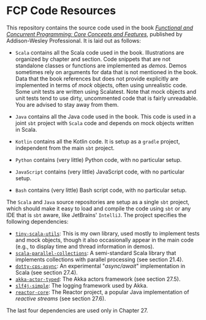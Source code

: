 # FCP Code Resources

This repository contains the source code used in the book [_Functional and Concurrent Programming: Core Concepts and Features_](https://www.fcpbook.org), published by Addison-Wesley Professional.
It is laid out as follows:

  - `Scala` contains all the Scala code used in the book.
    Illustrations are organized by chapter and section.
    Code snippets that are not standalone classes or functions are implemented as _demos_.
    Demos sometimes rely on arguments for data that is not mentioned in the book.
    Data that the book references but does not provide explicitly are implemented in terms of _mock_ objects, often using unrealistic code.
    Some unit tests are written using Scalatest.
    Note that mock objects and unit tests tend to use dirty, uncommented code that is fairly unreadable.
    You are advised to stay away from them.
    
  - `Java` contains all the Java code used in the book.
    This code is used in a joint `sbt` project with `Scala` code and depends on mock objects written in Scala.
    
  - `Kotlin` contains all the Kotlin code.
    It is setup as a `gradle` project, independent from the main `sbt` project.
    
  - `Python` contains (very little) Python code, with no particular setup.
  
  - `JavaScript` contains (very little) JavaScript code, with no particular setup.

  - `Bash` contains (very little) Bash script code, with no particular setup.
    
The `Scala` and `Java` source repositories are setup as a single `sbt` project, which should make it easy to load and compile the code using `sbt` or any IDE that is `sbt` aware, like JetBrains' `IntelliJ`.
The project specifies the following dependencies:

  - [`tiny-scala-utils`](https://charpov.github.io/TinyScalaUtils/docs/index.html): This is my own library, used mostly to implement tests and mock objects, though it also occasionally appear in the main code (e.g., to display time and thread information in demos).
  - [`scala-parallel-collections`](https://github.com/scala/scala-parallel-collections/): A semi-standard Scala library that implements collections with parallel processing (see section 21.4).
  - [`dotty-cps-async`](https://github.com/rssh/dotty-cps-async/): An experimental "_async/await_" implementation in Scala (see section 27.4).
  - [`akka-actor-typed`](https://doc.akka.io/docs/akka/2.7.0/typed/index.html): The Akka actors framework (see section 27.5).
  - [`slf4j-simple`](https://www.slf4j.org): The logging framework used by Akka.
  - [`reactor-core`](https://projectreactor.io): The Reactor project, a popular Java implementation of _reactive streams_ (see section 27.6).
  
The last four dependencies are used only in Chapter 27.
